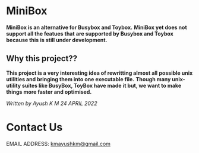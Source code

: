 # MiniBox

__MiniBox is an alternative for Busybox and Toybox.__
__MiniBox yet does not support all the featues that__
__are supported by Busybox and Toybox because this__
__is still under development.__


## Why this project??

__This project is a very interesting idea of rewritting almost all__
__possible unix utilities and bringing them into one executable file.__
__Though many unix-utility suites like BusyBox, ToyBox have made__
__it but, we want to make things more faster and optimised.__

_Written by Ayush K M_
_24 APRIL 2022_

# Contact Us
EMAIL ADDRESS: [kmayushkm@gmail.com](https://google.com)
